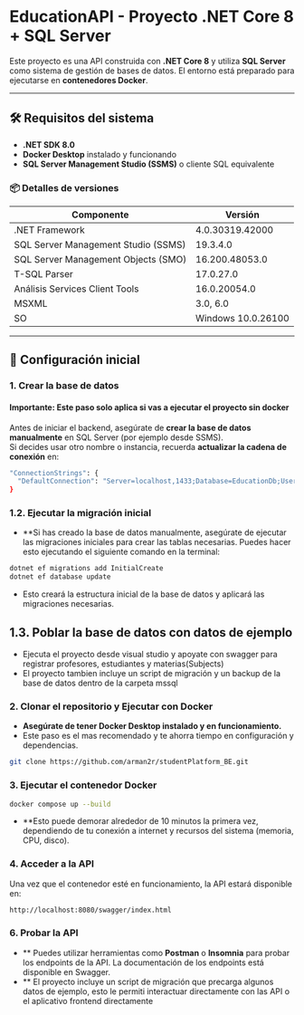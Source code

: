 ﻿# EducationAPI - Proyecto .NET Core 8 + SQL Server

Este proyecto es una API construida con **.NET Core 8** y utiliza **SQL Server** como sistema de gestión de bases de datos. El entorno está preparado para ejecutarse en **contenedores Docker**.

---

## 🛠 Requisitos del sistema

- **.NET SDK 8.0**
- **Docker Desktop** instalado y funcionando
- **SQL Server Management Studio (SSMS)** o cliente SQL equivalente

### 📦 Detalles de versiones
| Componente                            | Versión                  |
|--------------------------------------|--------------------------|
| .NET Framework                       | 4.0.30319.42000          |
| SQL Server Management Studio (SSMS)  | 19.3.4.0                 |
| SQL Server Management Objects (SMO)  | 16.200.48053.0           |
| T-SQL Parser                         | 17.0.27.0                |
| Análisis Services Client Tools       | 16.0.20054.0             |
| MSXML                                | 3.0, 6.0                 |
| SO                                   | Windows 10.0.26100       |

---

## 🧩 Configuración inicial

### 1. Crear la base de datos
#### **Importante**: Este paso solo aplica si vas a ejecutar el proyecto sin docker

Antes de iniciar el backend, asegúrate de **crear la base de datos manualmente** en SQL Server (por ejemplo desde SSMS).  
Si decides usar otro nombre o instancia, recuerda **actualizar la cadena de conexión** en:

```bash
"ConnectionStrings": {
  "DefaultConnection": "Server=localhost,1433;Database=EducationDb;User Id=susuario;Password=YourStrong!Pass123;"
}

```

### 1.2. Ejecutar la migración inicial
- **Si has creado la base de datos manualmente, asegúrate de ejecutar las migraciones iniciales para crear las tablas necesarias. Puedes hacer esto ejecutando el siguiente comando en la terminal:
```bash
dotnet ef migrations add InitialCreate
dotnet ef database update
```
- Esto creará la estructura inicial de la base de datos y aplicará las migraciones necesarias.

## 1.3. Poblar la base de datos con datos de ejemplo
- Ejecuta el proyecto desde visual studio y apoyate con swagger para registrar profesores, estudiantes y materias(Subjects)
- El proyecto tambien incluye un script de migración y un backup de la base de datos dentro de la carpeta mssql


### 2. Clonar el repositorio y Ejecutar con Docker
- **Asegúrate de tener Docker Desktop instalado y en funcionamiento.**
- Este paso es el mas recomendado y te ahorra tiempo en configuración y dependencias.
```bash
git clone https://github.com/arman2r/studentPlatform_BE.git
```

### 3. Ejecutar el contenedor Docker
```bash
docker compose up --build
```
- **Esto puede demorar alrededor de 10 minutos la primera vez, dependiendo de tu conexión a internet y recursos del sistema (memoria, CPU, disco).

### 4. Acceder a la API
Una vez que el contenedor esté en funcionamiento, la API estará disponible en:
```bash
http://localhost:8080/swagger/index.html
```

### 6. Probar la API
- ** Puedes utilizar herramientas como **Postman** o **Insomnia** para probar los endpoints de la API. La documentación de los endpoints está disponible en Swagger.
- ** El proyecto incluye un script de migración que precarga algunos datos de ejemplo, esto le permiti interactuar directamente con las API o el aplicativo frontend directamente
